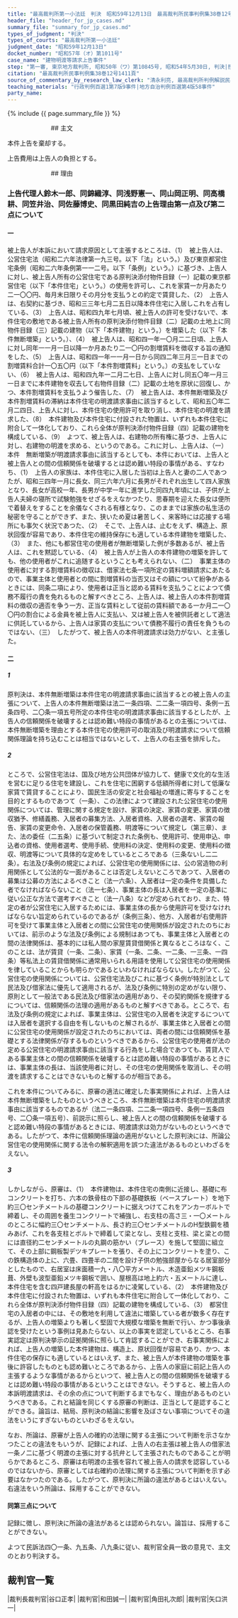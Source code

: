 ```yaml
---
title: "最高裁判所第一小法廷　判決　昭和59年12月13日　最高裁判所民事判例集38巻12号1411頁"
header_file: "header_for_jp_cases.md"
summary_file: "summary_for_jp_cases.md"
types_of_judgment: "判決"
types_of_courts: "最高裁判所第一小法廷"
judgment_date: "昭和59年12月13日"
docket_number: "昭和57年（オ）第1011号"
case_name: "建物明渡等請求上告事件"
step: "第一審, 東京地方裁判所, 昭和50年（ワ）第10845号, 昭和54年5月30日, 判決|控訴審, 東京高等裁判所, 昭和54年（ネ）第1344号, 昭和57年6月28日, 判決"
citation: "最高裁判所民事判例集38巻12号1411頁"
source_of_commentary_by_research_law_clerk: "清永利亮, 最高裁判所判例解説民事篇昭和59年度508頁"
teaching_materials: "行政判例百選1第7版9事件|地方自治判例百選第4版58事件"
party_name:
---
```



{% include {{ page.summary_file }}  %}







　　　　　　　## 主文


本件上告を棄却する。

上告費用は上告人の負担とする。





　　　　　　　## 理由


### 上告代理人鈴木一郎、同錦織淳、同浅野憲一、同山岡正明、同高橋耕、同笠井治、同佐藤博史、同黒田純吉の上告理由第一点及び第二点について

#### 一

被上告人が本訴において請求原因として主張するところは、（1）　被上告人は、公営住宅法（昭和二六年法律第一九三号。以下「法」という。）及び東京都営住宅条例（昭和二六年条例第一一二号。以下「条例」という。）に基づき、上告人に対し、被上告人所有の公営住宅である原判決添付物件目録（一）記載の東京都営住宅（以下「本件住宅」という。）の使用を許可し、これを家賃一か月あたり二一〇〇円、毎月末日限りその月分を支払うとの約定で賃貸した、（2）　上告人は、右契約に基づき、昭和三三年七月二五日以降本件住宅に入居しこれを占有している、（3）　上告人は、昭和四九年七月頃、被上告人の許可を受けないで、本件住宅の敷地である被上告人所有の原判決添付物件目録（二）記載の土地上に同物件目録（三）記載の建物（以下「本件建物」という。）を増築した（以下「本件無断増築」という。）、（4）　被上告人は、昭和四一年一〇月二二日頃、上告人に対し同年一一月一日以降一か月あたり二一〇円の割増賃料を徴収する旨の通知をした、（5）　上告人は、昭和四一年一一月一日から同四二年三月三一日までの割増賃料合計一〇五〇円（以下「本件割増賃料」という。）の支払をしていない、（6）　被上告人は、昭和四九年一二月二七日、上告人に対し同五〇年一月三一日までに本件建物を収去して右物件目録（二）記載の土地を原状に回復し、かつ、本件割増賃料を支払うよう催告した、（7）　被上告人は、本件無断増築及び本件割増賃料の滞納は本件住宅の明渡請求事由に該当するとして、昭和五〇年二月二四日、上告人に対し、本件住宅の使用許可を取り消し、本件住宅の明渡を請求した、（8）　本件建物及び本件住宅に付設された物置は、いずれも本件住宅に附合して一体化しており、これら全体が原判決添付物件目録（四）記載の建物を構成している、（9）　よつて、被上告人は、右建物の所有権に基づき、上告人に対し、右建物の明渡を求める、というのである。これに対し、上告人は、（一）本件　無断増築が明渡請求事由に該当するとしても、本件においては、上告人と被上告人との間の信頼関係を破壊するとは認め難い特段の事情がある、すなわち、（1）　上告人の家族は、本件住宅に入居した当初は上告人と妻の二人であつたが、昭和三四年一月に長女、同三六年六月に長男がそれぞれ出生して四人家族となり、長女が高校一年、長男が中学一年に進学した同四九年頃には、子供が上告人夫婦の寝所で試験勉強をせざるをえなかつたり、思春期を迎えた長女は便所で着替えをすることを余儀なくされる有様となり、このままでは家族の私生活の秘密を守ることができず、また、狭いため夏は暑苦しく、来客時には応接する場所にも事欠く状況であつた、（2）　そこで、上告人は、止むをえず、構造上、原状回復が容易であり、本件住宅の維持保存にも適している本件建物を増築した、（3）　また、他にも都営住宅の使用者が無断増築した例が多数あるが、被上告人は、これを黙認している、（4）　被上告人が上告人の本件建物の増築を許しても、他の使用者がこれに追随するということも考えられない、（二）　事業主体の使用者に対する割増賃料の徴収は、借家法七条一項所定の賃料増額請求にあたるので、事業主体と使用者との間に割増賃料の当否又はその額について紛争があるときには、同条二項により、使用者は正当と認める賃料を支払うことによつて債務不履行の責を免れるものと解すべきところ、上告人は、被上告人の本件割増賃料の徴収の適否を争う一方、正当な賃料として従前の賃料額である一か月二一〇〇円の割合による金員を被上告人に支払い、又は被上告人を被供託者として適法に供託しているから、上告人は家賃の支払について債務不履行の責任を負うものではない、（三）　したがつて、被上告人の本件明渡請求は効力がない、と主張した。

#### 二

##### 1

原判決は、本件無断増築は本件住宅の明渡請求事由に該当するとの被上告人の主張について、上告人の本件無断増築は法二一条四項、二二条一項四号、条例一五条四号、二〇条一項五号所定の本件住宅の明渡請求事由に該当するとしたが、上告人の信頼関係を破壊するとは認め難い特段の事情があるとの主張については、本件無断増築を理由とする本件住宅の使用許可の取消及び明渡請求について信頼関係理論を持ち込むことは相当ではないとして、上告人の右主張を排斥した。

##### 2

ところで、公営住宅法は、国及び地方公共団体が協力して、健康で文化的な生活を営むに足りる住宅を建設し、これを住宅に困窮する低額所得者に対して低廉な家賃で賃貸することにより、国民生活の安定と社会福祉の増進に寄与することを目的とするものであつて（一条）、この法律によつて建設された公営住宅の使用関係については、管理に関する規定を設け、家賃の決定、家賃の変更、家賃の徴収猶予、修繕義務、入居者の募集方法、入居者資格、入居者の選考、家賃の報告、家賃の変更命令、入居者の保管義務、明渡等について規定し（第三章）、また、法の委任（二五条）に基づいて制定された条例も、使用許可、使用申込、申込者の資格、使用者選考、使用手続、使用料の決定、使用料の変更、使用料の徴収、明渡等について具体的な定めをしているところである（三条ないし二二条）。右法及び条例の規定によれば、公営住宅の使用関係には、公の営造物の利用関係として公法的な一面があることは否定しえないところであつて、入居者の募集は公募の方法によるべきこと（法一六条）、入居者は一定の条件を具備した者でなければならないこと（法一七条）、事業主体の長は入居者を一定の基準に従い公正な方法で選考すべきこと（法一八条）などが定められており、また、特定の者が公営住宅に入居するためには、事業主体の長から使用許可を受けなければならない旨定められているのであるが（条例三条）、他方、入居者が右使用許可を受けて事業主体と入居者との間に公営住宅の使用関係が設定されたのちにおいては、前示のような法及び条例による規制はあつても、事業主体と入居者との間の法律関係は、基本的には私人間の家屋賃貸借関係と異なるところはなく、このことは、法が賃貸（一条、二条）、家賃（一条、二条、一二条、一三条、一四条）等私法上の賃貸借関係に通常用いられる用語を使用して公営住宅の使用関係を律していることからも明らかであるといわなければならない。したがつて、公営住宅の使用関係については、公営住宅法及びこれに基づく条例が特別法として民法及び借家法に優先して適用されるが、法及び条例に特別の定めがない限り、原則として一般法である民法及び借家法の適用があり、その契約関係を規律するについては、信頼関係の法理の適用があるものと解すべきである。ところで、右法及び条例の規定によれば、事業主体は、公営住宅の入居者を決定するについては入居者を選択する自由を有しないものと解されるが、事業主体と入居者との間に公営住宅の使用関係が設定されたのちにおいては、両者の間には信頼関係を基礎とする法律関係が存するものというべきであるから、公営住宅の使用者が法の定める公営住宅の明渡請求事由に該当する行為をした場合であつても、賃貸人である事業主体との間の信頼関係を破壊するとは認め難い特段の事情があるときには、事業主体の長は、当該使用者に対し、その住宅の使用関係を取消し、その明渡を請求することはできないものと解するのが相当である。

これを本件についてみるに、原審の適法に確定した事実関係によれば、上告人は本件無断増築をしたものというべきところ、本件無断増築は本件住宅の明渡請求事由に該当するものであるが（法二一条四項、二二条一項四号、条例一五条四号、二〇条一項五号）、前説示に照らし、被上告人との間の信頼関係を破壊すると認め難い特段の事情があるときには、明渡請求は効力がないものというべきである。したがつて、本件に信頼関係理論の適用がないとした原判決には、所論公営住宅の使用関係に関する法令の解釈適用を誤つた違法があるものといわざるをえない。

##### 3

しかしながら、原審は、（1）　本件建物は、本件住宅の南側に近接し、基礎に布コンクリートを打ち、六本の鉄骨柱の下部の基礎鉄板（ベースプレート）を地下約三〇センチメートルの基礎コンクリートに据えつけてこれをアンカーボルトで締着し、その周囲を養生コンクリートで補強し、右支柱の高さ三・一〇メートルのところに幅約三〇センチメートル、長さ約三〇センチメートルのH型鉄鋼を積みあげ、これを各支柱とボルトで締着して梁となし、支柱と支柱、梁と梁との間には直径約二センチメートルの丸鋼の筋かい（ブレース）を施して堅固に組立て、その上部に鋼板製デツキプレートを張り、その上にコンクリートを塗り、この鉄構造体の上に、六畳、四畳半の二間を設け子供の勉強部屋からなる居室部分としたもので、右居室は床面積一九・八〇平方メートル、木造亜鉛メツキ鋼板葺、外壁も波型亜鉛メツキ鋼板で囲い、屋根高は地上約六・五メートルに達し、本件住宅を含む四戸建長屋の軒高をはるかに凌駕している、（2）　本件建物及び本件住宅に付設された物置は、いずれも本件住宅に附合して一体化しており、これら全体が原判決添付物件目録（四）記載の建物を構成している、（3）　都営住宅の入居者の中には、その敷地を利用して違法に増築している者が数多く存在するが、上告人の増築よりも著しく堅固で大規模な増築を無断で行い、かつ事後承認を受けたという事例は見あたらない、以上の事実を認定しているところ、右事実認定は原判決挙示の証拠関係に照らして肯認することができ、右事実関係によれば、上告人の増築した本件建物は、構造上、原状回復が容易であり、かつ、本件住宅の保存にも適しているとはいえず、また、被上告人が本件建物の増築を事後に許容したものとも認め難いところであるから、上告人の家庭に前記上告人の主張するような事情があるからといつて、被上告人との間の信頼関係を破壊するとは認め難い特段の事情があるということはできない。そうすると、被上告人の本訴明渡請求は、その余の点について判断するまでもなく、理由があるものというべきである。これと結論を同じくする原審の判断は、正当として是認することができる。論旨は、結局、原判決の結論に影響を及ぼさない事項についてその違法をいうにすぎないものといわざるをえない。

なお、所論は、原審が上告人の確約の法理に関する主張について判断を示さなかつたことの違法をもいうが、記録によれば、上告人の右主張は被上告人の借家法一条ノ二に基づく明渡の主張に対する抗弁として主張されたものであることが明らかであるところ、原審は右明渡の主張を容れて被上告人の請求を認容しているのではないから、原審としては右確約の法理に関する主張について判断を示す必要はなかつたのである。したがつて、原判決に所論の違法があるとはいえない。右違法をいう所論は、採用することができない。

#### 同第三点について

記録に徴し、原判決に所論の違法があるとは認められない。論旨は、採用することができない。

よつて民訴法四〇一条、九五条、八九条に従い、裁判官全員一致の意見で、主文のとおり判決する。

## 裁判官一覧

|裁判長裁判官|谷口正孝|
|裁判官|和田誠一|
|裁判官|角田礼次郎|
|裁判官|矢口洪一|



